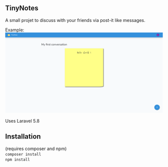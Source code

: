 ## TinyNotes

A small projet to discuss with your friends via post-it like messages.

Example:
![alt text](tinynotes.png "Post-it message example screenshot")

Uses Laravel 5.8

## Installation

(requires composer and npm) <br>
`composer install` <br>
`npm install`
